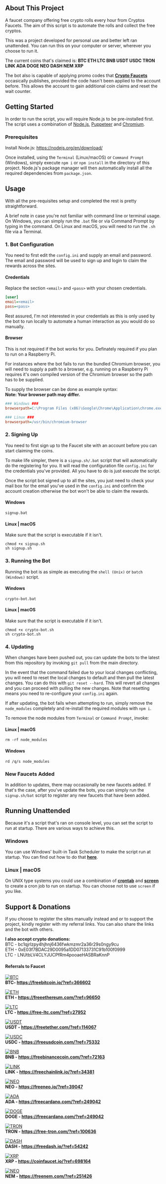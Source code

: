 ## About This Project
A faucet company offering free crypto rolls every hour from Cryptos Faucets. The aim of this script is to automate the rolls and collect the free cryptos.

This was a project developed for personal use and better left ran unattended. You can run this on your computer or server, wherever you choose to run it.

The current coins that's claimed is: **BTC  ETH  LTC  BNB  USDT  USDC  TRON  LINK  ADA  DOGE  NEO  DASH  NEM  XRP**

The bot also is capable of applying promo codes that **[Crypto Faucets](https://twitter.com/cryptosfaucets)** occasically publishes, provided the code hasn't been applied to the account before. This allows the account to gain additional coin claims and reset the wait counter.

## Getting Started
In order to run the script, you will require Node.js to be pre-installed first. The script uses a combination of [Node.js](https://nodejs.org/en), [Puppeteer](https://github.com/puppeteer/puppeteer) and [Chromium](https://www.chromium.org).

### Prerequisites
Install Node.js: https://nodejs.org/en/download/

Once installed, using the `Terminal` (Linux/macOS) or `Command Prompt` (Windows), simply execute `npm i` or `npm install` in the directory of this project. Node.js's package manager will then automatically install all the required dependencies from `package.json`.

## Usage
With all the pre-requisites setup and completed the rest is pretty straightforward.

A brief note in case you're not familiar with command line or terminal usage. On Windows, you can simply run the `.bat` file or via Command Prompt by typing in the command.
On Linux and macOS, you will need to run the `.sh` file via a Terminal.

### 1. Bot Configuration
You need to first edit the `config.ini` and supply an email and password. The email and password will be used to sign up and login to claim the rewards across the sites.

#### Credentials
Replace the section `<email>` and `<pass>` with your chosen credentials.
```ini
[user]
email=<email>
pass=<pass>
```
Rest assured, I'm not interested in your credentials as this is only used by the bot to run locally to automate a human interaction as you would do so manually.

#### Browser
This is not required if the bot works for you. Definately required if you plan to run on a Raspberry Pi.

For instances where the bot fails to run the bundled Chromium browser, you will need to supply a path to a browser, e.g. running on a Raspberry Pi requires it's own compiled version of the Chromium browser so the path has to be supplied.

To supply the browser can be done as example syntax:  
**Note: Your browser path may differ.**
```ini
### Windows ###
browserpath=C:\Program Files (x86)\Google\Chrome\Application\chrome.exe

### Linux ###
browserpath=/usr/bin/chromium-browser
```

### 2. Signing Up
You need to first sign up to the Faucet site with an account before you can start claiming the coins.

To make life simpler, there is a `signup.sh/.bat` script that will automatically do the registering for you. It will read the configuration file `config.ini` for the credentials you've provided. All you have to do is just execute the script. 

Once the script bot signed up to all the sites, you just need to check your mail box for the email you've used in the `config.ini` and confirm the account creation otherwise the bot won't be able to claim the rewards.

#### Windows
```console
signup.bat
```

#### Linux | macOS
Make sure that the script is executable if it isn't.
```console
chmod +x signup.sh
sh signup.sh
```

### 3. Running the Bot
Running the bot is as simple as executing the `shell (Unix)` or `batch (Windows)` script.

#### Windows
```console
crypto-bot.bat
```

#### Linux | macOS
Make sure that the script is executable if it isn't.
```console
chmod +x crypto-bot.sh
sh crypto-bot.sh
```

### 4. Updating
When changes have been pushed out, you can update the bots to the latest from this repository by invoking `git pull` from the main directory. 

In the event that the command failed due to your local changes conflicting, you will need to reset the local changes to default and then pull the latest changes. You can do this with `git reset --hard`. This will revert all changes and you can proceed with pulling the new changes. Note that resetting means you need to re-configure your `config.ini` again.

If after updating, the bot fails when attempting to run, simply remove the `node_modules` completely and re-install the required modules with `npm i`.

To remove the node modules from `Terminal` or `Command Prompt`, invoke:

#### Linux | macOS
```console
rm -rf node_modules
```

#### Windows
```console
rd /q/s node_modules
```

### New Faucets Added
In addition to updates, there may occasionally be new faucets added. If that's the case, after you've update the bots, you can simply run the `signup.sh/bat` script to register any new faucets that have been added.

## Running Unattended
Because it's a script that's ran on console level, you can set the script to run at startup. There are various ways to achieve this.

### Windows
You can use Windows' built-in Task Scheduler to make the script run at startup. You can find out how to do that **[here](https://www.thewindowsclub.com/run-batch-files-silently-on-windows)**.

### Linux | macOS
On UNIX type systems you could use a combination of **[crontab](https://help.dreamhost.com/hc/en-us/articles/215767047-Creating-a-custom-Cron-Job)** and **[screen](https://linuxize.com/post/how-to-use-linux-screen/)** to create a cron job to run on startup. You can choose not to use `screen` if you like.


## Support & Donations
If you choose to register the sites manually instead and or to support the project, kindly register with my referral links. You can also share the links and the bot with others.

**I also accept crypto donations:**  
BTC - bc1qjrlzpy4hjhnj6436fwkmzmr2a36r29s0ngy9cu  
ETH - 0xE03f7BDAC29D0095a1DD07133731C91b100f0999  
LTC - LNUtbLV4CLYJUCPfRm4pooaeHASBRaKnnP  

#### Referrals to Faucet
[![BTC](https://freebitcoin.io/img/freebitcoin/banners/Banner468x60.jpg)](https://freebitcoin.io/?ref=366602)  
**BTC- https://freebitcoin.io/?ref=366602**

[![ETH](https://freeethereum.com/img/freeethereum/banners/Banner468x60.jpg)](https://freeethereum.com/?ref=96650)  
**ETH - https://freeethereum.com/?ref=96650**

[![LTC](https://free-ltc.com/img/freelitecoin/banners/Banner468x60.jpg)](https://free-ltc.com/?ref=27952)  
**LTC - https://free-ltc.com/?ref=27952**  

[![USDT](https://freetether.com/img/freetether/banners/Banner468x60.jpg)](https://freetether.com/?ref=114067)  
**USDT - https://freetether.com/?ref=114067**  

[![USDC](https://freeusdcoin.com/img/freeusdcoin/banners/Banner468x60.jpg)](https://freeusdcoin.com/?ref=75332)  
**USDC - https://freeusdcoin.com/?ref=75332**  

[![BNB](https://freebinancecoin.com/img/freebinancecoin/banners/Banner468x60.jpg)](https://freebinancecoin.com/?ref=72163)  
**BNB - https://freebinancecoin.com/?ref=72163**  

[![LINK](https://freechainlink.io/img/freechain/banners/Banner468x60.jpg)](https://freechainlink.io/?ref=34381)  
**LINK - https://freechainlink.io/?ref=34381**  

[![NEO](https://freeneo.io/img/freeneo/banners/Banner468x60.jpg)](https://freeneo.io/?ref=39047)  
**NEO - https://freeneo.io/?ref=39047**  

[![ADA](https://freecardano.com/img/freecardano/banners/Banner468x60.jpg)](https://freecardano.com/?ref=249042)  
**ADA - https://freecardano.com/?ref=249042**  

[![DOGE](https://free-doge.com/img/freedoge/banners/Banner468x60.jpg)](https://free-doge.com/?ref=14646)  
**DOGE - https://freecardano.com/?ref=249042**  

[![TRON](https://free-tron.com/img/freetron/banners/Banner468x60.jpg)](https://free-tron.com/?ref=100636)  
**TRON - https://free-tron.com/?ref=100636**  

[![DASH](https://freedash.io/img/freedash/banners/Banner468x60.jpg)](https://freedash.io/?ref=54242)  
**DASH - https://freedash.io/?ref=54242**  

[![XRP](https://coinfaucet.io/img/coinfaucet/banners/Banner468x60.jpg)](https://coinfaucet.io/?ref=698164)  
**XRP - https://coinfaucet.io/?ref=698164**  

[![NEO](https://freenem.com/img/freenem/banners/Banner468x60.jpg)](https://freenem.com/?ref=251426)  
**NEM - https://freenem.com/?ref=251426**  

